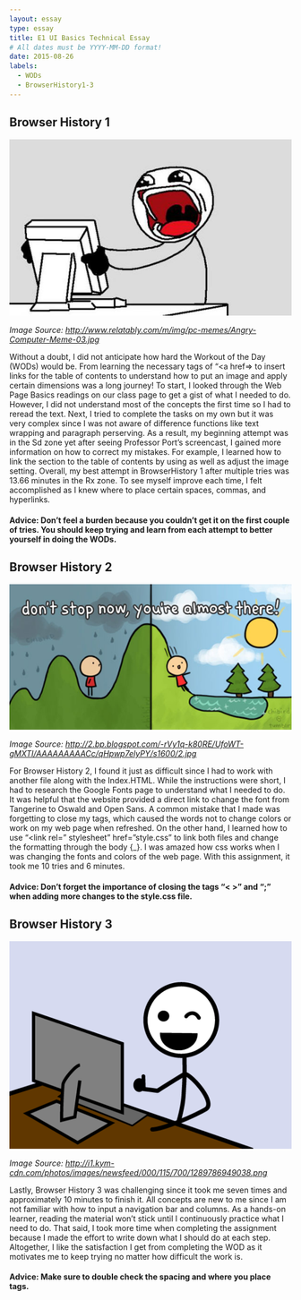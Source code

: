 ```yaml
---
layout: essay
type: essay
title: E1 UI Basics Technical Essay 
# All dates must be YYYY-MM-DD format!
date: 2015-08-26
labels:
  - WODs
  - BrowserHistory1-3
---
```

## Browser History 1

<img class="ui medium center spaced image" src="../images/ANGRY.jpg">

*Image Source: http://www.relatably.com/m/img/pc-memes/Angry-Computer-Meme-03.jpg*

Without a doubt, I did not anticipate how hard the Workout of the Day (WODs) would be. From learning the necessary tags of “<a href=></a> to insert links for the table of contents to understand how to put an image and apply certain dimensions was a long journey! To start, I looked through the Web Page Basics readings on our class page to get a gist of what I needed to do. However, I did not understand most of the concepts the first time so I had to reread the text. Next, I tried to complete the tasks on my own but it was very complex since I was not aware of difference functions like text wrapping and paragraph perserving. As a result, my beginning attempt was in the Sd zone yet after seeing Professor Port’s screencast, I gained more information on how to correct my mistakes. For example, I learned how to link the section to the table of contents by using as well as adjust the image setting. Overall, my best attempt in BrowserHistory 1 after multiple tries was 13.66 minutes in the Rx zone. To see myself improve each time, I felt accomplished as I knew where to place certain spaces, commas, and hyperlinks. 

#### Advice: Don’t feel a burden because you couldn’t get it on the first couple of tries. You should keep trying and learn from each attempt to better yourself in doing the WODs. 

## Browser History 2

<img class="ui medium center spaced image" src="../images/GOTIT.jpg">

*Image Source: http://2.bp.blogspot.com/-rVy1q-k80RE/UfoWT-gMXTI/AAAAAAAAACc/qHpwp7elyPY/s1600/2.jpg*

For Browser History 2, I found it just as difficult since I had to work with another file along with the Index.HTML. While the instructions were short, I had to research the Google Fonts page to understand what I needed to do. It was helpful that the website provided a direct link to change the font from Tangerine to Oswald and Open Sans.  A common mistake that I made was forgetting to close my tags, which caused the words not to change colors or work on my web page when refreshed. On the other hand, I learned how to use “<link rel=” stylesheet” href=”style.css” to link both files and change the formatting through the body {_}. I was amazed how css works when I was changing the fonts and colors of the web page. With this assignment, it took me 10 tries and 6 minutes.

#### Advice: Don’t forget the importance of closing the tags “< >” and “;” when adding more changes to the style.css file. 

## Browser History 3

<img class="ui medium center spaced image" src="../images/HAPPY.png">

*Image Source: http://i1.kym-cdn.com/photos/images/newsfeed/000/115/700/1289786949038.png*

Lastly, Browser History 3 was challenging since it took me seven times and approximately 10 minutes to finish it. All concepts are new to me since I am not familiar with how to input a navigation bar and columns. As a hands-on learner, reading the material won’t stick until I continuously practice what I need to do. That said, I took more time when completing the assignment because I made the effort to write down what I should do at each step. Altogether, I like the satisfaction I get from completing the WOD as it motivates me to keep trying no matter how difficult the work is. 

#### Advice: Make sure to double check the spacing and where you place tags.

